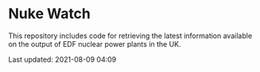 # Nuke Watch

This repository includes code for retrieving the latest information available on the output of EDF nuclear power plants in the UK.

Last updated: 2021-08-09 04:09